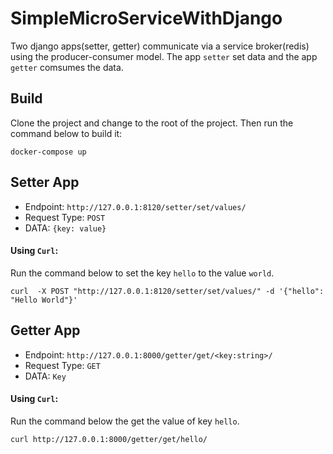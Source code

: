 # SimpleMicroServiceWithDjango
Two django apps(setter, getter) communicate via a service broker(redis) using the producer-consumer model. The app `setter` set data and the app `getter` comsumes the data.

## Build
Clone the project and change to the root of the project. Then run the command below to build it:
```
docker-compose up
```

## Setter App
* Endpoint: ```http://127.0.0.1:8120/setter/set/values/```
* Request Type: ```POST```
* DATA: ```{key: value}```

#### Using `Curl`:
Run the command below to set the key `hello` to the value `world`.
```
curl  -X POST "http://127.0.0.1:8120/setter/set/values/" -d '{"hello": "Hello World"}'
```

## Getter App
* Endpoint: ```http://127.0.0.1:8000/getter/get/<key:string>/```
* Request Type: ```GET```
* DATA: ```Key```

#### Using `Curl`:
Run the command below the get the value of key `hello`.
```
curl http://127.0.0.1:8000/getter/get/hello/
```

